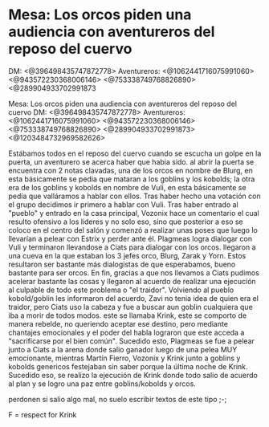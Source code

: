 # Mesa: Los orcos piden una audiencia con aventureros del reposo del cuervo
DM: <@396498435747872778>
Aventureros: <@1062441716075991060> <@943572230368006146> <@753338749768826890> <@289904933702991873

Mesa: Los orcos piden una audiencia con aventureros del reposo del cuervo
DM: <@396498435747872778>
Aventureros: <@1062441716075991060> <@943572230368006146> <@753338749768826890> <@289904933702991873> <@1203484732969582626> 

Estábamos todos en el reposo del cuervo cuando se escucha un golpe en la puerta, un aventurero se acerca haber que  habia sido. al abrir la puerta se encuentra con 2 notas clavadas, una de los orcos en nombre de Blurg, en esta básicamente se pedia que mataran a los goblins y los kobolds; la otra era de los goblins y kobolds en nombre de Vuli, en esta básicamente se pedía que valláramos a hablar con ellos. Tras haber hecho una votación con el grupo decidimos ir primero a hablar con Vuli. Tras haber entrado al "pueblo" y entrado  en la casa principal, Vozonix hace un comentario el cual resulto ofensivo a los lideres y no solo eso, sino que posterior a eso se coloco en el centro del salón y comenzó a realizar unas poses que luego lo llevarían a pelear con Estrix y perder ante él. Plagmeas logra dialogar con Vuli y terminaron llevandose a Ciats para dialogar con los orcos. llegaron a una cueva en la que estaban los 3 jefes orco, Blurg, Zarak y Yorn. Estos resultaron ser bastante más dialogistas de que esperabamos, bueno bastante para ser orcos. En fin, gracias a que nos llevamos a Ciats pudimos acelerar bastante las cosas y llegaron al acuerdo de realizar una ejecución al culpable de todo este problema o "el traidor". Volviendo al  pueblo kobold/goblin les informaron del acuerdo, Zavi no tenia idea de quien era el traidor, pero Ciats uso la cabeza y fue a buscar aun goblin cualquiera que iba a morir de todos modos. este se llamaba Krink, este se comporto de manera rebelde, no queriendo aceptar ese destino, pero mediante chantajes emocionales y el poder del habla lograron que este acceda a "sacrificarse por el bien común". Sucedido esto, Plagmeas se fue a pelear junto a Ciats a la arena donde salio ganador luego  de una pelea MUY emocionante, mientras Martín Fierro, Vozonix y Krink junto a goblins y kobolds genericos festejaban sin saber porque la última noche de Krink. Sucedido eso, se realizo la ejecución de Krink donde todo salio de acuerdo al plan y se logro una paz entre goblins/kobolds y orcos. 

perdonen si salio algo mal, no suelo escribir textos de este tipo ;-;

F = respect for Krink

